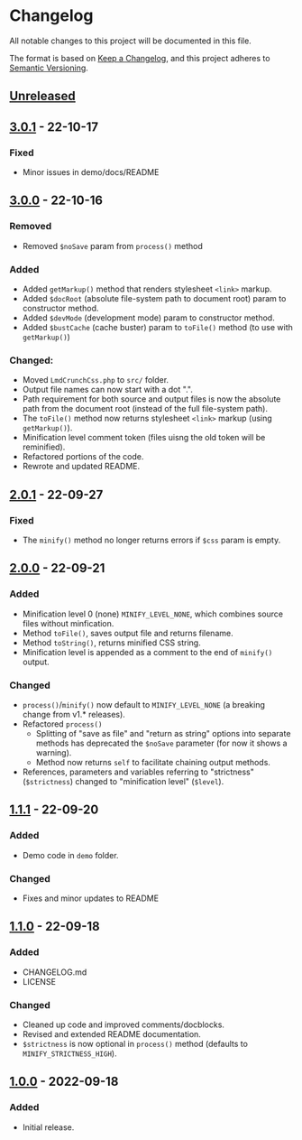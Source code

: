 # Changelog

All notable changes to this project will be documented in this file.

The format is based on [Keep a Changelog](https://keepachangelog.com/en/1.0.0/), and this project adheres to [Semantic Versioning](https://semver.org/spec/v2.0.0.html).

## [Unreleased]

## [3.0.1] - 22-10-17

### Fixed

- Minor issues in demo/docs/README

## [3.0.0] - 22-10-16

### Removed

- Removed `$noSave` param from `process()` method

### Added

- Added `getMarkup()` method that renders stylesheet `<link>` markup.
- Added `$docRoot` (absolute file-system path to document root) param to constructor method.
- Added `$devMode` (development mode) param to constructor method.
- Added `$bustCache` (cache buster) param to `toFile()` method (to use with `getMarkup()`)

### Changed:

- Moved `LmdCrunchCss.php` to `src/` folder.
- Output file names can now start with a dot ".".
- Path requirement for both source and output files is now the absolute path from the document root (instead of the full file-system path).
- The `toFile()` method now returns stylesheet `<link>` markup (using `getMarkup()`). 
- Minification level comment token (files uisng the old token will be reminified).
- Refactored portions of the code.
- Rewrote and updated README.

## [2.0.1] - 22-09-27

### Fixed

- The `minify()` method no longer returns errors if `$css` param is empty.

## [2.0.0] - 22-09-21

### Added

- Minification level 0 (none) `MINIFY_LEVEL_NONE`, which combines source files without minfication.
- Method `toFile()`, saves output file and returns filename.
- Method `toString()`, returns minified CSS string.
- Minification level is appended as a comment to the end of `minify()` output.

### Changed

- `process()`/`minify()` now default to `MINIFY_LEVEL_NONE` (a breaking change from v1.* releases).
- Refactored `process()`
    - Splitting of "save as file" and "return as string" options into separate methods has deprecated the `$noSave` parameter (for now it shows a warning).
    - Method now returns `self` to facilitate chaining output methods.
- References, parameters and variables referring to "strictness" (`$strictness`) changed to "minification level" (`$level`).

## [1.1.1] - 22-09-20

### Added

- Demo code in `demo` folder.

### Changed

- Fixes and minor updates to README

## [1.1.0] - 22-09-18

### Added

- CHANGELOG.md
- LICENSE

### Changed

- Cleaned up code and improved comments/docblocks.
- Revised and extended README documentation.
- `$strictness` is now optional in `process()` method (defaults to `MINIFY_STRICTNESS_HIGH`).

## [1.0.0] - 2022-09-18

### Added

- Initial release.

[Unreleased]: https://github.com/lmd-code/lmdcrunchcss/compare/v3.0.1...HEAD
[3.0.1]: https://github.com/lmd-code/lmdcrunchcss/releases/tag/v3.0.1
[3.0.0]: https://github.com/lmd-code/lmdcrunchcss/releases/tag/v3.0.0
[2.0.1]: https://github.com/lmd-code/lmdcrunchcss/releases/tag/v2.0.1
[2.0.0]: https://github.com/lmd-code/lmdcrunchcss/releases/tag/v2.0.0
[1.1.1]: https://github.com/lmd-code/lmdcrunchcss/releases/tag/v1.1.1
[1.1.0]: https://github.com/lmd-code/lmdcrunchcss/releases/tag/v1.1.0
[1.0.0]: https://github.com/lmd-code/lmdcrunchcss/releases/tag/v1.0.0
